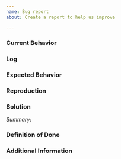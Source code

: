 ```yaml
---
name: Bug report
about: Create a report to help us improve

---
```


<!--
Hi!

Please use the template below for issue bugs found within cyb.

Provide a general summary of the issue in the title above and use relevant fields below to define the problem.

-->
### Current Behavior
[comment]: # (Describe what actually happened.)

### Log
[comment]: # (Also you can attach log to this issue.)

### Expected Behavior
[comment]: # (Describe what you expected to happen.)


### Reproduction
[comment]: # (Describe how we can replicate the bug step by step.)


### Solution
[comment]: # (Provide a summary of the solution and a task list on what needs to be fixed.)
*Summary*:


### Definition of Done
[comment]: # (Any other information that would be useful, bullets are helpful.)


### Additional Information
[comment]: # (Any other information that would be useful, content, screenshots, etc.)
